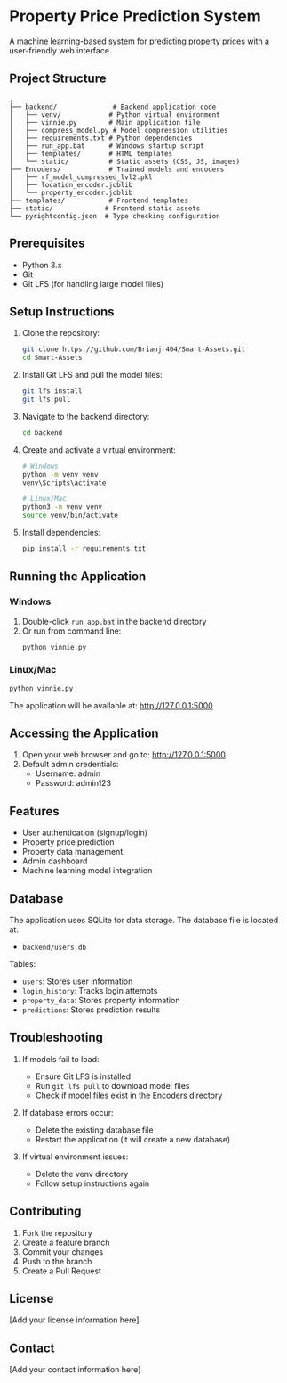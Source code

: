 # Property Price Prediction System

A machine learning-based system for predicting property prices with a user-friendly web interface.

## Project Structure

```
.
├── backend/              # Backend application code
│   ├── venv/            # Python virtual environment
│   ├── vinnie.py        # Main application file
│   ├── compress_model.py # Model compression utilities
│   ├── requirements.txt # Python dependencies
│   ├── run_app.bat      # Windows startup script
│   ├── templates/       # HTML templates
│   └── static/          # Static assets (CSS, JS, images)
├── Encoders/            # Trained models and encoders
│   ├── rf_model_compressed_lvl2.pkl
│   ├── location_encoder.joblib
│   └── property_encoder.joblib
├── templates/           # Frontend templates
├── static/             # Frontend static assets
└── pyrightconfig.json  # Type checking configuration
```

## Prerequisites

- Python 3.x
- Git
- Git LFS (for handling large model files)

## Setup Instructions

1. Clone the repository:
   ```bash
   git clone https://github.com/Brianjr404/Smart-Assets.git
   cd Smart-Assets
   ```

2. Install Git LFS and pull the model files:
   ```bash
   git lfs install
   git lfs pull
   ```

3. Navigate to the backend directory:
   ```bash
   cd backend
   ```

4. Create and activate a virtual environment:
   ```bash
   # Windows
   python -m venv venv
   venv\Scripts\activate

   # Linux/Mac
   python3 -m venv venv
   source venv/bin/activate
   ```

5. Install dependencies:
   ```bash
   pip install -r requirements.txt
   ```

## Running the Application

### Windows
1. Double-click `run_app.bat` in the backend directory
2. Or run from command line:
   ```bash
   python vinnie.py
   ```

### Linux/Mac
```bash
python vinnie.py
```

The application will be available at: http://127.0.0.1:5000

## Accessing the Application

1. Open your web browser and go to: http://127.0.0.1:5000
2. Default admin credentials:
   - Username: admin
   - Password: admin123

## Features

- User authentication (signup/login)
- Property price prediction
- Property data management
- Admin dashboard
- Machine learning model integration

## Database

The application uses SQLite for data storage. The database file is located at:
- `backend/users.db`

Tables:
- `users`: Stores user information
- `login_history`: Tracks login attempts
- `property_data`: Stores property information
- `predictions`: Stores prediction results

## Troubleshooting

1. If models fail to load:
   - Ensure Git LFS is installed
   - Run `git lfs pull` to download model files
   - Check if model files exist in the Encoders directory

2. If database errors occur:
   - Delete the existing database file
   - Restart the application (it will create a new database)

3. If virtual environment issues:
   - Delete the venv directory
   - Follow setup instructions again

## Contributing

1. Fork the repository
2. Create a feature branch
3. Commit your changes
4. Push to the branch
5. Create a Pull Request

## License

[Add your license information here]

## Contact

[Add your contact information here] 